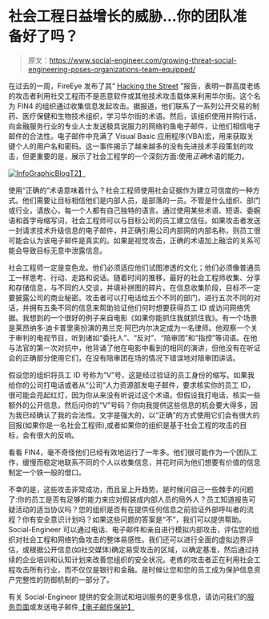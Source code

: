 # 社会工程日益增长的威胁…你的团队准备好了吗？

> 原文：<https://www.social-engineer.com/growing-threat-social-engineering-poses-organizations-team-equipped/>

在过去的一周，FireEye 发布了其“ [Hacking the Street](https://www.fireeye.com/current-threats/threat-intelligence-reports/rpt-fin4.html) ”报告，表明一群高度老练的攻击者利用社交工程而不是恶意软件或其他技术攻击载体来利用华尔街。这个名为 FIN4 的组织通过收集信息发起攻击。据报道，他们联系了一系列公开交易的制药、医疗保健和生物技术组织，学习华尔街的术语。然后，该组织使用并购行话，向金融服务行业的专业人士发送极具说服力的网络钓鱼电子邮件，让他们相信电子邮件的合法性。电子邮件中充满了 Visual Basic 应用程序(VBA)宏，用来获取关键个人的用户名和密码。这一事件揭示了越来越多的没有先进技术手段策划的攻击，但更重要的是，展示了社会工程学的一个深刻方面:使用*正确*术语的能力。

[![InfoGraphicBlog](img/f339747d806bbd5f891babd39b98fc31.png)T2】](https://www.social-engineer.com/wp-content/uploads/2014/12/InfoGraphicBlog.jpg)

使用“正确的”术语意味着什么？社会工程师使用社会证据作为建立可信度的一种方式。他们需要让目标相信他们是内部人员，是部落的一员。不管是什么组织、部门或行业，请放心，每一个人都有自己独特的语言。通过使用某些术语、短语、委婉语和首字母缩写词，社会工程师可以与目标公司的员工建立信任。如果攻击者发送一封请求技术升级信息的电子邮件，并正确引用公司内部网的内部名称，则员工很可能会认为该电子邮件是真实的。如果是视觉攻击，正确的术语加上融洽的关系可能会导致目标无意中泄露信息。

社会工程师一定是变色龙。他们必须适应他们试图渗透的文化；他们必须像普通员工一样思考、行动、走路和说话。随着时间的推移，最好的社会工程师收集、分享和存储信息，与不同的人交谈，并填补拼图的碎片。在信息收集阶段，目标不一定要披露公司的商业秘密。攻击者可以打电话给五个不同的部门，进行五次不同的对话，并拥有五条不同的信息来帮助验证他们何时想要获得员工 ID 或访问网络凭据。我想到的一个很好的例子来自电影《如果你能抓住我就抓住我》。有一个场景是莱昂纳多·迪卡普里奥扮演的弗兰克·阿巴内尔决定成为一名律师。他观察一个关于审判的电视节目，听到诸如“委托人”、“反对”、“陪审团”和“指控”等词语。在他与法官的第一次对抗中，他背诵了他在电影中看到的相同的演讲，但他没有在听证会的正确部分使用它们，在没有陪审团在场的情况下错误地对陪审团讲话。

假设您的组织将员工 ID 号称为“V”号，这是经过验证的员工身份的缩写。如果我给你的公司打电话或者从“公司”人力资源部发电子邮件，要求核实你的员工 ID，很可能会亮起红灯，因为你从来没有听说过这个术语。但假设我打电话，核实一些额外的公开信息，然后问你的“V”号码？你向我提供这些信息的机会要大得多，因为我已经确认了我的合法性。文字是强大的，以“正确”的方式使用它们会有很大的回报(如果你是一名社会工程师),或者如果你的组织是基于社会工程的攻击的目标，会有很大的反响。

看看 FIN4，毫不奇怪他们已经有效地运行了一年多。他们很可能作为一个团队工作，缓慢而稳定地联系不同的个人以收集信息，并花时间为他们想要有价值的信息制定一个铁一般的借口。

不幸的是，这些攻击非常成功，而且呈上升趋势。是时候问自己一些棘手的问题了:你的员工是否有足够的能力来应对假装成内部人员的局外人？员工知道报告可疑活动的适当协议吗？您的组织是否有在提供任何信息之前验证外部呼叫者的流程？你有安全意识计划吗？如果这些问题的答案是“不”，我们可以提供帮助。Social-Engineer 可以通过电话、电子邮件和亲自进行模拟内部攻击，评估您的组织对社会工程和网络钓鱼攻击的整体易感性。我们还可以进行全面的虚拟边界评估，或根据公开信息(如社交媒体)确定易受攻击的区域，以确定基准，然后通过持续的企业培训和认知计划来改善您组织的安全状况。老练的攻击者正在利用社会工程攻击所有行业，而不仅仅是银行和金融。是时候让您和您的员工成为保护信息资产完整性的防御机制的一部分了。

有关 Social-Engineer 提供的安全测试和培训服务的更多信息，请访问我们的[服务页面](https://www.social-engineer.com/services/)或发送电子邮件[【电子邮件保护】](/cdn-cgi/l/email-protection)